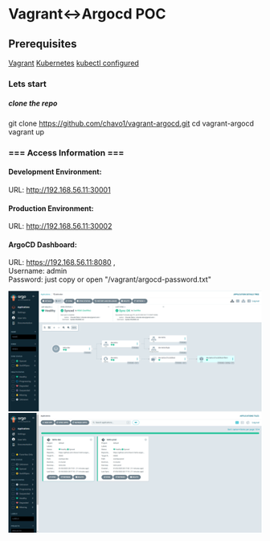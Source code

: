 # Vagrant<->Argocd POC
## Prerequisites
[Vagrant](https://www.vagrantup.com/)
[Kubernetes](https://kubernetes.io/docs/setup/)
[kubectl configured](https://argo-cd.readthedocs.io/en/stable/operator-manual/installation/)

### Lets start
##### clone the repo

git clone https://github.com/chavo1/vagrant-argocd.git
cd vagrant-argocd
vagrant up


### === Access Information ===
#### Development Environment:
URL: http://192.168.56.11:30001
#### Production Environment:
URL: http://192.168.56.11:30002

#### ArgoCD Dashboard:
URL: https://192.168.56.11:8080 ,</br>
Username: admin</br>
Password: just copy or open "/vagrant/argocd-password.txt"

[![ArgoCD UI](./screenshots/argcd.png)](http://192.168.56.11:8080)
[![ArgoCD UI](./screenshots/argocdapps.png)](http://192.168.56.11:8080)